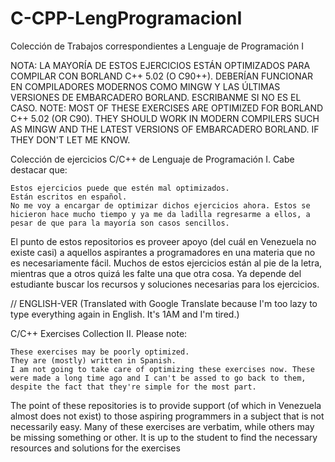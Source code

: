 # C-CPP-LengProgramacionI
Colección de Trabajos correspondientes a Lenguaje de Programación I

NOTA: LA MAYORÍA DE ESTOS EJERCICIOS ESTÁN OPTIMIZADOS PARA COMPILAR CON BORLAND C++ 5.02  (O C90++). DEBERÍAN FUNCIONAR EN COMPILADORES MODERNOS COMO MINGW Y LAS ÚLTIMAS VERSIONES DE EMBARCADERO BORLAND. ESCRIBANME SI NO ES EL CASO.
NOTE: MOST OF THESE EXERCISES ARE OPTIMIZED FOR BORLAND C++ 5.02 (OR C90). THEY SHOULD WORK IN MODERN COMPILERS SUCH AS MINGW AND THE LATEST VERSIONS OF EMBARCADERO BORLAND. IF THEY DON'T LET ME KNOW.

Colección de ejercicios C/C++ de Lenguaje de Programación I. Cabe destacar que:

    Estos ejercicios puede que estén mal optimizados.
    Están escritos en español.
    No me voy a encargar de optimizar dichos ejercicios ahora. Estos se hicieron hace mucho tiempo y ya me da ladilla regresarme a ellos, a pesar de que para la mayoría son casos sencillos.

El punto de estos repositorios es proveer apoyo (del cuál en Venezuela no existe casi) a aquellos aspirantes a programadores en una materia que no es necesariamente fácil. Muchos de estos ejercicios están al pie de la letra, mientras que a otros quizá les falte una que otra cosa. Ya depende del estudiante buscar los recursos y soluciones necesarias para los ejercicios.

// ENGLISH-VER (Translated with Google Translate because I'm too lazy to type everything again in English. It's 1AM and I'm tired.)

C/C++ Exercises Collection II. Please note:

    These exercises may be poorly optimized.
    They are (mostly) written in Spanish.
    I am not going to take care of optimizing these exercises now. These were made a long time ago and I can't be assed to go back to them, despite the fact that they're simple for the most part.

The point of these repositories is to provide support (of which in Venezuela almost does not exist) to those aspiring programmers in a subject that is not necessarily easy. Many of these exercises are verbatim, while others may be missing something or other. It is up to the student to find the necessary resources and solutions for the exercises
